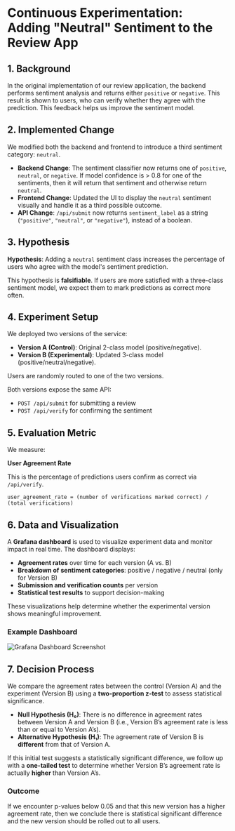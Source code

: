 # Continuous Experimentation: Adding "Neutral" Sentiment to the Review App

## 1. Background

In the original implementation of our review application, the backend performs sentiment analysis and returns either `positive` or `negative`. This result is shown to users, who can verify whether they agree with the prediction. This feedback helps us improve the sentiment model.

## 2. Implemented Change

We modified both the backend and frontend to introduce a third sentiment category: `neutral`.

- **Backend Change**: The sentiment classifier now returns one of `positive`, `neutral`, or `negative`. If model confidence is > 0.8 for one of the sentiments, then it will return that sentiment and otherwise return `neutral`.
- **Frontend Change**: Updated the UI to display the `neutral` sentiment visually and handle it as a third possible outcome.
- **API Change**: `/api/submit` now returns `sentiment_label` as a string (`"positive"`, `"neutral"`, or `"negative"`), instead of a boolean.

## 3. Hypothesis

**Hypothesis**: Adding a `neutral` sentiment class increases the percentage of users who agree with the model's sentiment prediction.

This hypothesis is **falsifiable**. If users are more satisfied with a three-class sentiment model, we expect them to mark predictions as correct more often.

## 4. Experiment Setup

We deployed two versions of the service:

- **Version A (Control)**: Original 2-class model (positive/negative).
- **Version B (Experimental)**: Updated 3-class model (positive/neutral/negative).

Users are randomly routed to one of the two versions.

Both versions expose the same API:

- `POST /api/submit` for submitting a review
- `POST /api/verify` for confirming the sentiment

## 5. Evaluation Metric

We measure:

**User Agreement Rate**

This is the percentage of predictions users confirm as correct via `/api/verify`.

```text
user_agreement_rate = (number of verifications marked correct) / (total verifications)
```



## 6. Data and Visualization

A **Grafana dashboard** is used to visualize experiment data and monitor impact in real time. The dashboard displays:

- **Agreement rates** over time for each version (A vs. B)
- **Breakdown of sentiment categories**: positive / negative / neutral (only for Version B)
- **Submission and verification counts** per version
- **Statistical test results** to support decision-making

These visualizations help determine whether the experimental version shows meaningful improvement.

### Example Dashboard

![Grafana Dashboard Screenshot](./grafana-sentiment-experiment.png)


## 7. Decision Process

We compare the agreement rates between the control (Version A) and the experiment (Version B) using a **two-proportion z-test** to assess statistical significance.

- **Null Hypothesis (H₀)**: There is no difference in agreement rates between Version A and Version B (i.e., Version B’s agreement rate is less than or equal to Version A’s).
- **Alternative Hypothesis (H₁)**: The agreement rate of Version B is **different** from that of Version A.

If this initial test suggests a statistically significant difference, we follow up with a **one-tailed test** to determine whether Version B’s agreement rate is actually **higher** than Version A’s.

### Outcome

If we encounter p-values below 0.05 and that this new version has a higher agreement rate, then we conclude there is statistical significant difference and the new version should be rolled out to all users.
